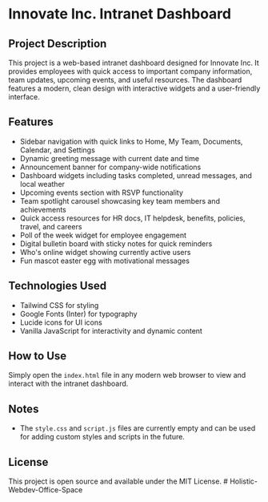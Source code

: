 # Innovate Inc. Intranet Dashboard

## Project Description
This project is a web-based intranet dashboard designed for Innovate Inc. It provides employees with quick access to important company information, team updates, upcoming events, and useful resources. The dashboard features a modern, clean design with interactive widgets and a user-friendly interface.

## Features
- Sidebar navigation with quick links to Home, My Team, Documents, Calendar, and Settings
- Dynamic greeting message with current date and time
- Announcement banner for company-wide notifications
- Dashboard widgets including tasks completed, unread messages, and local weather
- Upcoming events section with RSVP functionality
- Team spotlight carousel showcasing key team members and achievements
- Quick access resources for HR docs, IT helpdesk, benefits, policies, travel, and careers
- Poll of the week widget for employee engagement
- Digital bulletin board with sticky notes for quick reminders
- Who's online widget showing currently active users
- Fun mascot easter egg with motivational messages

## Technologies Used
- Tailwind CSS for styling
- Google Fonts (Inter) for typography
- Lucide icons for UI icons
- Vanilla JavaScript for interactivity and dynamic content

## How to Use
Simply open the `index.html` file in any modern web browser to view and interact with the intranet dashboard.

## Notes
- The `style.css` and `script.js` files are currently empty and can be used for adding custom styles and scripts in the future.

## License
This project is open source and available under the MIT License.
#   H o l i s t i c - W e b d e v - O f f i c e - S p a c e  
 